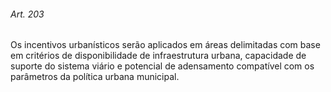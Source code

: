 
###### Art. 203
Os incentivos urbanísticos serão aplicados em áreas delimitadas com base em critérios de disponibilidade de infraestrutura urbana, capacidade de suporte do sistema viário e potencial de adensamento compatível com os parâmetros da política urbana municipal.
